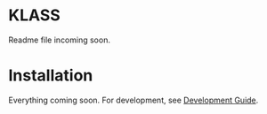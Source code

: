 # KLASS

Readme file incoming soon.

# Installation

Everything coming soon. For development, see [Development Guide](development.md).
